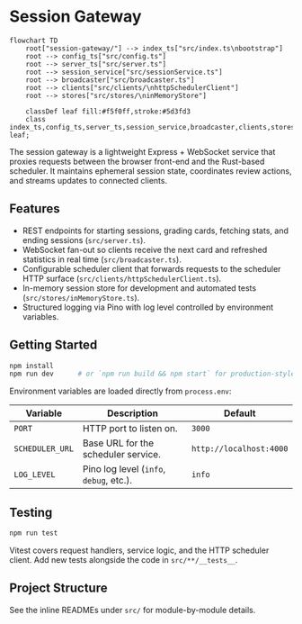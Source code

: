 # Session Gateway

```mermaid
flowchart TD
    root["session-gateway/"] --> index_ts["src/index.ts\nbootstrap"]
    root --> config_ts["src/config.ts"]
    root --> server_ts["src/server.ts"]
    root --> session_service["src/sessionService.ts"]
    root --> broadcaster["src/broadcaster.ts"]
    root --> clients["src/clients/\nhttpSchedulerClient"]
    root --> stores["src/stores/\ninMemoryStore"]

    classDef leaf fill:#f5f0ff,stroke:#5d3fd3
    class index_ts,config_ts,server_ts,session_service,broadcaster,clients,stores leaf;
```

The session gateway is a lightweight Express + WebSocket service that proxies requests between the browser front-end and the Rust-based scheduler. It maintains ephemeral session state, coordinates review actions, and streams updates to connected clients.

## Features

- REST endpoints for starting sessions, grading cards, fetching stats, and ending sessions (`src/server.ts`).
- WebSocket fan-out so clients receive the next card and refreshed statistics in real time (`src/broadcaster.ts`).
- Configurable scheduler client that forwards requests to the scheduler HTTP surface (`src/clients/httpSchedulerClient.ts`).
- In-memory session store for development and automated tests (`src/stores/inMemoryStore.ts`).
- Structured logging via Pino with log level controlled by environment variables.

## Getting Started

```bash
npm install
npm run dev      # or `npm run build && npm start` for production-style runs
```

Environment variables are loaded directly from `process.env`:

| Variable        | Description                             | Default                 |
| --------------- | --------------------------------------- | ----------------------- |
| `PORT`          | HTTP port to listen on.                 | `3000`                  |
| `SCHEDULER_URL` | Base URL for the scheduler service.     | `http://localhost:4000` |
| `LOG_LEVEL`     | Pino log level (`info`, `debug`, etc.). | `info`                  |

## Testing

```bash
npm run test
```

Vitest covers request handlers, service logic, and the HTTP scheduler client. Add new tests alongside the code in `src/**/__tests__`.

## Project Structure

See the inline READMEs under `src/` for module-by-module details.
